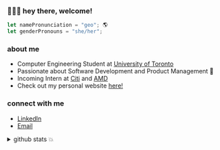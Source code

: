 ### 🙇🏻‍♀️ hey there, welcome! 
```javascript
let namePronunciation = "geo"; 🌎 
let genderPronouns = "she/her";
```

### about me
- Computer Engineering Student at [University of Toronto](https://www.ece.utoronto.ca/)
- Passionate about Software Development and Product Management 🤩
- Incoming Intern at [Citi](https://www.citigroup.com/citi/) and [AMD](https://www.amd.com/en)
- Check out my personal website [here!](https://jioh.ca/) 

### connect with me
- [LinkedIn](https://www.linkedin.com/in/jioh-kim/)
- [Email](mailto:jioh.kim@outlook.com)

<details>
  <summary> github stats 💥 </summary>
 
  <br>
  
  ![Jioh's GitHub stats](https://github-readme-stats.vercel.app/api?username=jioh-kim&hide=stars&show_icons=true&hide_title=true&count_private=true&include_all_commits=true)
  
  ![Jioh's top languages](https://github-readme-stats.vercel.app/api/top-langs/?username=jioh-kim&&exclude_repo=personal-website&layout=compact&hide_title=true)
  
  <img src="https://komarev.com/ghpvc/?username=jioh-kim&style=flat-square&color=151515" alt="GitHub Profile Views"/>
</details>
